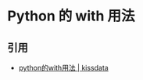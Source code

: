 # Python 的 with 用法

## 引用

- [python的with用法 | kissdata](http://blog.kissdata.com/2014/05/23/python-with.html)